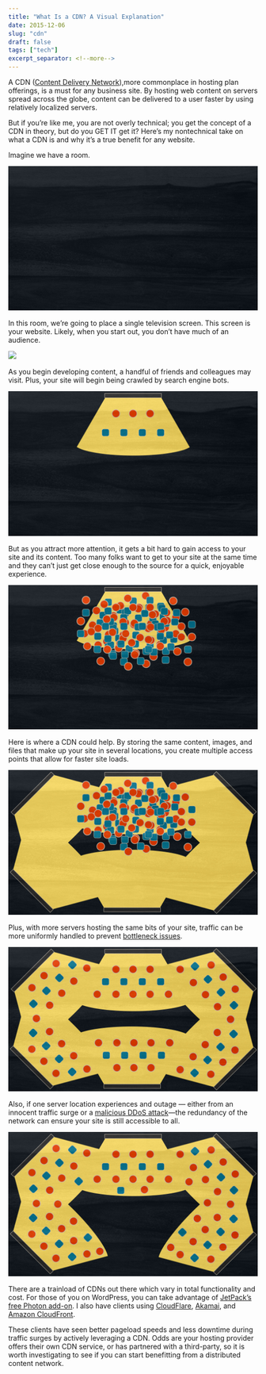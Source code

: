 ```yaml
---
title: "What Is a CDN? A Visual Explanation"
date: 2015-12-06
slug: "cdn"
draft: false
tags: ["tech"]
excerpt_separator: <!--more-->
---
```


A CDN ([Content Delivery Network](http://www.webopedia.com/TERM/C/CDN.html)),more commonplace in hosting plan offerings, is a must for any business site. By hosting web content on servers spread across the globe, content can be delivered to a user faster by using relatively localized servers.

But if you’re like me, you are not overly technical; you get the concept of a CDN in theory, but do you GET IT get it? Here’s my nontechnical take on what a CDN is and why it’s a true benefit for any website.

<!--more-->

Imagine we have a room.

![](/assets/images/cdn-room.jpg)

In this room, we’re going to place a single television screen. This screen is your website. Likely, when you start out, you don’t have much of an audience.

![](/images/cdn-first-tv.jpg)

As you begin developing content, a handful of friends and colleagues may visit. Plus, your site will begin being crawled by search engine bots.

![](/assets/images/cdn-first-visitors.jpg)

But as you attract more attention, it gets a bit hard to gain access to your site and its content. Too many folks want to get to your site at the same time and they can’t just get close enough to the source for a quick, enjoyable experience.

![](/assets/images/cdn-first-too-many.jpg)

Here is where a CDN could help. By storing the same content, images, and files that make up your site in several locations, you create multiple access points that allow for faster site loads.

![](/assets/images/cdn-many-tv-too-many.jpg)

Plus, with more servers hosting the same bits of your site, traffic can be more uniformly handled to prevent [bottleneck issues](https://en.wikipedia.org/wiki/List_of_HTTP_status_codes#5xx_Server_Error).

![](/assets/images/cdn-tvs-orderly-visitors.jpg)

Also, if one server location experiences and outage — either from an innocent traffic surge or a [malicious DDoS attack](https://en.wikipedia.org/wiki/Denial-of-service_attack)&mdash;the redundancy of the network can ensure your site is still accessible to all.

![](/assets/images/cdn-tvs-orderly-outage.jpg)

There are a trainload of CDNs out there which vary in total functionality and cost. For those of you on WordPress, you can take advantage of [JetPack’s free Photon add-on](https://jetpack.me/support/photon/). I also have clients using [CloudFlare](https://www.cloudflare.com/), [Akamai](https://www.akamai.com/), and [Amazon CloudFront](https://aws.amazon.com/cloudfront/).

These clients have seen better pageload speeds and less downtime during traffic surges by actively leveraging a CDN. Odds are your hosting provider offers their own CDN service, or has partnered with a third-party, so it is worth investigating to see if you can start benefitting from a distributed content network.
